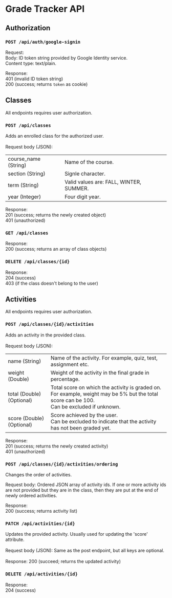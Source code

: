 # Grade Tracker API

## Authorization

### `POST /api/auth/google-signin`
Request: 
<br>Body: ID token string provided by Google Identity service.
<br> Content type: text/plain.

Response: 
<br> 401 (invalid ID token string)
<br> 200 (success; returns `token` as cookie)

## Classes
All endpoints requires user authorization.

### `POST /api/classes`
Adds an enrolled class for the authorized user.
<br><br>
Request body (JSON):
<table>
    <tr>
        <td>course_name (String)</td>    
        <td>Name of the course.</td>    
    </tr>
    <tr>
        <td>section (String)</td>    
        <td>Signle character.</td>    
    </tr>
    <tr>
        <td>term (String)</td>    
        <td>Valid values are: FALL, WINTER, SUMMER.</td>    
    </tr>
    <tr>
        <td>year (Integer)</td>    
        <td>Four digit year.</td>    
    </tr>
</table>

Response:
<br> 201 (success; returns the newly created object)
<br> 401 (unauthorized)
<br>

### `GET /api/classes`
Response:
<br> 200 (success; returns an array of class objects)
<br>

### `DELETE /api/classes/{id}`
Response:
<br> 204 (success)
<br> 403 (if the class doesn't belong to the user)

## Activities
All endpoints requires user authorization.

### `POST /api/classes/{id}/activities`
Adds an activity in the provided class.
<br><br>
Request body (JSON):
<table>
    <tr>
        <td>name (String)</td>    
        <td>Name of the activity. For example, quiz, test, assignment etc.</td>    
    </tr>
    <tr>
        <td>weight (Double)</td>    
        <td>Weight of the activity in the final grade in percentage.</td>    
    </tr>
    <tr>
        <td>total (Double) (Optional)</td>    
        <td>
            Total score on which the activity is graded on. For example,
            weight may be 5% but the total score can be 100.
            <br>
            Can be excluded if unknown.
        </td>    
    </tr>
    <tr>
        <td>score (Double) (Optional)</td>    
        <td>
            Score achieved by the user.
            <br>
            Can be excluded to indicate that the activity has not been graded yet.
        </td>    
    </tr>
</table>

Response:
<br> 201 (success; returns the newly created activity)
<br> 401 (unauthorized)
<br>

### `POST /api/classes/{id}/activities/ordering`
Changes the order of activities. 

Request body: Ordered JSON array of activity ids. If one or more activity 
ids are not provided but they are in the class, then they are put at the end
of newly ordered activities.

Response:
<br> 200 (success; returns activity list)

### `PATCH /api/activities/{id}`
Updates the provided activity. Usually used for updating the 'score' attribute.
<br><br>
Request body (JSON): Same as the post endpoint, but all keys are optional.
<br><br>
Response:
200 (succeed; returns the updated activity)

### `DELETE /api/activities/{id}`
Response:
<br> 204 (success)